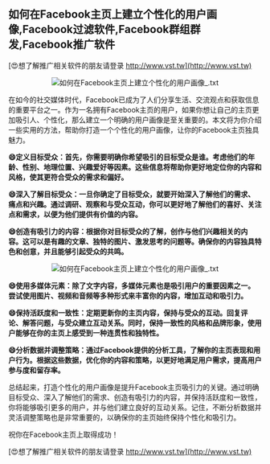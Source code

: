 ## **如何在Facebook主页上建立个性化的用户画像,Facebook过滤软件,Facebook群组群发,Facebook推广软件**

[😍想了解推广相关软件的朋友请登录 http://www.vst.tw](http://www.vst.tw)

 <center><img src="https://vst.tw/MP4/tuiguang/png/4.png" alt="如何在Facebook主页上建立个性化的用户画像_.txt"></center>

在如今的社交媒体时代，Facebook已成为了人们分享生活、交流观点和获取信息的重要平台之一。作为一名拥有Facebook主页的用户，如果你想让自己的主页更加吸引人、个性化，那么建立一个明确的用户画像是至关重要的。本文将为你介绍一些实用的方法，帮助你打造一个个性化的用户画像，让你的Facebook主页独具魅力。

**😄定义目标受众：首先，你需要明确你希望吸引的目标受众是谁。考虑他们的年龄、性别、地理位置、兴趣爱好等因素。这些信息将帮助你更好地定位你的内容和风格，使其更符合受众的需求和偏好。**

**😄深入了解目标受众：一旦你确定了目标受众，就要开始深入了解他们的需求、痛点和兴趣。通过调研、观察和与受众互动，你可以更好地了解他们的喜好、关注点和需求，以便为他们提供有价值的内容。**

**😄创造有吸引力的内容：根据你对目标受众的了解，创作与他们兴趣相关的内容。这可以是有趣的文章、独特的图片、激发思考的问题等。确保你的内容独具特色和创意，并且能够引起受众的共鸣。**

 <center><img src="https://vst.tw/MP4/tuiguang/png/1.png" alt="如何在Facebook主页上建立个性化的用户画像_.txt"></center>

**😄使用多媒体元素：除了文字内容，多媒体元素也是吸引用户的重要因素之一。尝试使用图片、视频和音频等多种形式来丰富你的内容，增加互动和吸引力。**

**😄保持活跃度和一致性：定期更新你的主页内容，保持与受众的互动。回复评论、解答问题，与受众建立互动关系。同时，保持一致性的风格和品牌形象，使用户能够在你的主页上感受到一种连贯性和独特性。**

**😄分析数据并调整策略：通过Facebook提供的分析工具，了解你的主页表现和用户行为。根据这些数据，优化你的内容和策略，以更好地满足用户需求，提高用户参与度和留存率。**

总结起来，打造个性化的用户画像是提升Facebook主页吸引力的关键。通过明确目标受众、深入了解他们的需求、创造有吸引力的内容，并保持活跃度和一致性，你将能够吸引更多的用户，并与他们建立良好的互动关系。记住，不断分析数据并灵活调整策略也是非常重要的，以确保你的主页始终保持个性化和吸引力。

祝你在Facebook主页上取得成功！

[😍想了解推广相关软件的朋友请登录 http://www.vst.tw](http://www.vst.tw)



